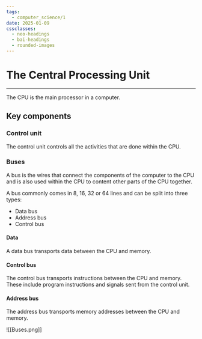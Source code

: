 ```yaml
---
tags:
  - computer_science/1
date: 2025-01-09
cssclasses:
  - neo-headings
  - bai-headings
  - rounded-images
---
```

# The Central Processing Unit
***
The CPU is the main processor in a computer.
## Key components
### Control unit
The control unit controls all the activities that are done within the CPU.
### Buses
A bus is the wires that connect the components of the computer to the CPU and is also used within the CPU to content other parts of the CPU together.

A bus commonly comes in 8, 16, 32 or 64 lines and can be split into three types:
- Data bus 
- Address bus
- Control bus
#### Data
A data bus transports data between the CPU and memory.
#### Control bus
The control bus transports instructions between the CPU and memory. These include program instructions and signals sent from the control unit.
#### Address bus
The address bus transports memory addresses between the CPU and memory.

![[Buses.png]]